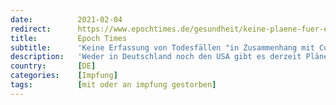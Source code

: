 ```yaml
---
date:          2021-02-04
redirect:      https://www.epochtimes.de/gesundheit/keine-plaene-fuer-erfassung-von-todesfaellen-in-zusammenhang-mit-der-corona-impfung-a3439951.html
title:         Epoch Times
subtitle:      'Keine Erfassung von Todesfällen "in Zusammenhang mit Corona-Impfung"'
description:   'Weder in Deutschland noch den USA gibt es derzeit Pläne, Todesfälle mit möglichem Zusammenhang mit der Corona-Impfung zu erfassen. Verschiedene Überwachungssysteme für Nebenwirkungen erfassen die Situation rund um Corona jedoch nur bedingt.'
country:       [DE]
categories:    [Impfung]
tags:          [mit oder an impfung gestorben]
---
```

